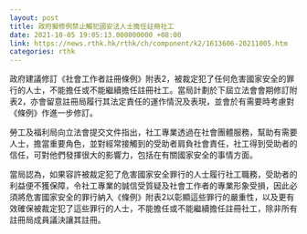 ```yaml
---
layout: post
title: 政府擬修例禁止觸犯國安法人士擔任註冊社工
date: 2021-10-05 19:05:13.000000000 +08:00
link: https://news.rthk.hk/rthk/ch/component/k2/1613606-20211005.htm
categories: rthk
---
```


政府建議修訂《社會工作者註冊條例》附表2，被裁定犯了任何危害國家安全的罪行的人士，不能擔任或不能繼續擔任註冊社工。當局計劃於下屆立法會會期修訂附表2，亦會留意註冊局履行其法定責任的運作情況及表現，並會於有需要時考慮對《條例》作進一步修訂。 

勞工及福利局向立法會提交文件指出，社工專業透過在社會團體服務，幫助有需要人士，擔當重要角色，並對經常接觸到的受助者肩負社會責任，社工得到受助者的信任，可對他們發揮很大的影響力，包括在有關國家安全的事情方面。

當局認為，如果容許被裁定犯了危害國家安全罪行的人士履行社工職務，受助者的利益便不獲保障，令社工專業的誠信受質疑及社會工作者的專業形象受損，因此必須將危害國家安全的罪行納入《條例》附表2以彰顯這些罪行的嚴重性，以及更有效確保被裁定犯了這些罪行的人士，不能擔任或不能繼續擔任註冊社工，除非所有註冊局成員議決讓其註冊。
